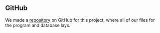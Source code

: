 ## GitHub

We made a [repository](https://github.com/shadowheim/Pofolio2database) on GitHub for this project, where all of our files for the program and database lays. 
